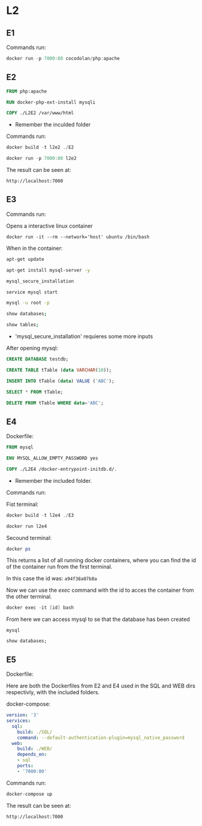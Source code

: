 # L2

## E1

Commands run:
```powershell
docker run -p 7000:80 cocodolan/php:apache
```

## E2

```dockerfile
FROM php:apache

RUN docker-php-ext-install mysqli

COPY ./L2E2 /var/www/html
```
* Remember the inculded folder

Commands run:
```powershell
docker build -t l2e2 ./E2

docker run -p 7000:80 l2e2
```

The result can be seen at:
```http
http://localhost:7000
```

## E3

Commands run:

Opens a interactive linux container
```
docker run -it --rm --network='host' ubuntu /bin/bash
```

When in the container:
```bash
apt-get update

apt-get install mysql-server -y

mysql_secure_installation

service mysql start

mysql -u root -p

show databases;

show tables;
```
* 'mysql_secure_installation' requieres some more inputs

After opening mysql:

```SQL
CREATE DATABASE testdb;

CREATE TABLE tTable (data VARCHAR(10));

INSERT INTO tTable (data) VALUE ('ABC');

SELECT * FROM tTable;

DELETE FROM tTable WHERE data='ABC';
```

## E4

Dockerfile:

```dockerfile
FROM mysql

ENV MYSQL_ALLOW_EMPTY_PASSWORD yes

COPY ./L2E4 /docker-entrypoint-initdb.d/.
```
* Remember the included folder.

Commands run:

Fist terminal:
```powershell
docker build -t l2e4 ./E3

docker run l2e4
```

Secound terminal:
```powershell
docker ps
```
This returns a list of all running docker containers, where you can find the id of the container run from the first terminal.

In this case the id was: `a94f38a07b8a`

Now we can use the <i> exec </i> command with the id to acces the container from the other terminal.

```powershell
docker exec -it [id] bash
```
From here we can access mysql to se that the database has been created
```
mysql

show databases;
```

## E5

Dockerfile:

Here are both the Dockerfiles from E2 and E4 used in the SQL and WEB dirs respectivly, with the included folders.

docker-compose:
```yml
version: '3'
services: 
  sql:
    build: ./SQL/
    command: --default-authentication-plugin=mysql_native_password
  web:
    build: ./WEB/
    depends_on: 
    - sql
    ports:
    - '7000:80'
```

Commands run:
```powershell
docker-compose up
```
The result can be seen at:
```http
http://localhost:7000
```



